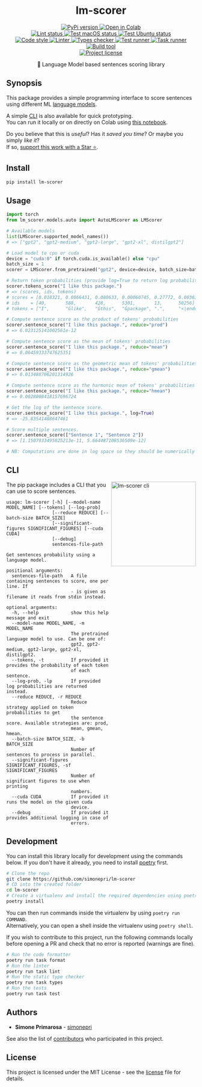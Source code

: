 <h1 align="center">
  <b>lm-scorer</b>
</h1>
<p align="center">
  <!-- PyPi -->
  <a href="https://pypi.org/project/lm-scorer">
    <img src="https://img.shields.io/pypi/v/lm-scorer.svg" alt="PyPi version" />
  </a>
  <a href="https://colab.research.google.com/github/simonepri/lm-scorer/blob/master/examples/lm_scorer.ipynb">
    <img src="https://colab.research.google.com/assets/colab-badge.svg" alt="Open in Colab" />
  </a>
  <br />
  <!-- Lint -->
  <a href="https://github.com/simonepri/lm-scorer/actions?query=workflow:lint+branch:master">
    <img src="https://github.com/simonepri/lm-scorer/workflows/lint/badge.svg?branch=master" alt="Lint status" />
  </a>
  <!-- Test - macOS -->
  <a href="https://github.com/simonepri/lm-scorer/actions?query=workflow:test-macos+branch:master">
    <img src="https://github.com/simonepri/lm-scorer/workflows/test-macos/badge.svg?branch=master" alt="Test macOS status" />
  </a>
  <!-- Test - Ubuntu -->
  <a href="https://github.com/simonepri/lm-scorer/actions?query=workflow:test-ubuntu+branch:master">
    <img src="https://github.com/simonepri/lm-scorer/workflows/test-ubuntu/badge.svg?branch=master" alt="Test Ubuntu status" />
  </a>
  <br />
  <!-- Code style -->
  <a href="https://github.com/ambv/black">
    <img src="https://img.shields.io/badge/code%20style-black-000000.svg" alt="Code style" />
  </a>
  <!-- Linter -->
  <a href="https://github.com/PyCQA/pylint">
    <img src="https://img.shields.io/badge/linter-pylint-ce963f.svg" alt="Linter" />
  </a>
  <!-- Types checker -->
  <a href="https://github.com/PyCQA/pylint">
    <img src="https://img.shields.io/badge/types%20checker-mypy-296db2.svg" alt="Types checker" />
  </a>
  <!-- Test runner -->
  <a href="https://github.com/pytest-dev/pytest">
    <img src="https://img.shields.io/badge/test%20runner-pytest-449bd6.svg" alt="Test runner" />
  </a>
  <!-- Task runner -->
  <a href="https://github.com/illBeRoy/taskipy">
    <img src="https://img.shields.io/badge/task%20runner-taskipy-abe63e.svg" alt="Task runner" />
  </a>
  <!-- Build tool -->
  <a href="https://github.com/python-poetry/poetry">
    <img src="https://img.shields.io/badge/build%20system-poetry-4e5dc8.svg" alt="Build tool" />
  </a>
  <br />
  <!-- License -->
  <a href="https://github.com/simonepri/lm-scorer/tree/master/license">
    <img src="https://img.shields.io/github/license/simonepri/lm-scorer.svg" alt="Project license" />
  </a>
</p>
<p align="center">
  📃 Language Model based sentences scoring library
</p>

## Synopsis

This package provides a simple programming interface to score sentences using different ML [language models](wiki:language-model).

A simple [CLI](#cli) is also available for quick prototyping.  
You can run it locally or on directly on Colab using [this notebook][colab:lm-scorer].

Do you believe that this is *useful*?
Has it *saved you time*?
Or maybe you simply *like it*?  
If so, [support this work with a Star ⭐️][start].

## Install

```bash
pip install lm-scorer
```

## Usage

```python
import torch
from lm_scorer.models.auto import AutoLMScorer as LMScorer

# Available models
list(LMScorer.supported_model_names())
# => ["gpt2", "gpt2-medium", "gpt2-large", "gpt2-xl", distilgpt2"]

# Load model to cpu or cuda
device = "cuda:0" if torch.cuda.is_available() else "cpu"
batch_size = 1
scorer = LMScorer.from_pretrained("gpt2", device=device, batch_size=batch_size)

# Return token probabilities (provide log=True to return log probabilities)
scorer.tokens_score("I like this package.")
# => (scores, ids, tokens)
# scores = [0.018321, 0.0066431, 0.080633, 0.00060745, 0.27772, 0.0036381]
# ids    = [40,       588,       428,      5301,       13,      50256]
# tokens = ["I",      "Ġlike",   "Ġthis",  "Ġpackage", ".",     "<|endoftext|>"]

# Compute sentence score as the product of tokens' probabilities
scorer.sentence_score("I like this package.", reduce="prod")
# => 6.023125141002561e-12

# Compute sentence score as the mean of tokens' probabilities
scorer.sentence_score("I like this package.", reduce="mean")
# => 0.06459333747625351

# Compute sentence score as the geometric mean of tokens' probabilities
scorer.sentence_score("I like this package.", reduce="gmean")
# => 0.013488706201314926

# Compute sentence score as the harmonic mean of tokens' probabilities
scorer.sentence_score("I like this package.", reduce="hmean")
# => 0.0028008418157696724

# Get the log of the sentence score.
scorer.sentence_score("I like this package.", log=True)
# => -25.83541488647461

# Score multiple sentences.
scorer.sentence_score(["Sentence 1", "Sentence 2"])
# => [1.1507933495025213e-11, 5.664487108536509e-12]

# NB: Computations are done in log space so they should be numerically stable.
```

## CLI

<img src="https://github.com/simonepri/lm-scorer/raw/master/media/cli.gif" alt="lm-scorer cli" width="225" align="right"/>

The pip package includes a CLI that you can use to score sentences.

```
usage: lm-scorer [-h] [--model-name MODEL_NAME] [--tokens] [--log-prob]
                 [--reduce REDUCE] [--batch-size BATCH_SIZE]
                 [--significant-figures SIGNIFICANT_FIGURES] [--cuda CUDA]
                 [--debug]
                 sentences-file-path

Get sentences probability using a language model.

positional arguments:
  sentences-file-path   A file containing sentences to score, one per line. If
                        - is given as filename it reads from stdin instead.

optional arguments:
  -h, --help            show this help message and exit
  --model-name MODEL_NAME, -m MODEL_NAME
                        The pretrained language model to use. Can be one of:
                        gpt2, gpt2-medium, gpt2-large, gpt2-xl, distilgpt2.
  --tokens, -t          If provided it provides the probability of each token
                        of each sentence.
  --log-prob, -lp       If provided log probabilities are returned instead.
  --reduce REDUCE, -r REDUCE
                        Reduce strategy applied on token probabilities to get
                        the sentence score. Available strategies are: prod,
                        mean, gmean, hmean.
  --batch-size BATCH_SIZE, -b BATCH_SIZE
                        Number of sentences to process in parallel.
  --significant-figures SIGNIFICANT_FIGURES, -sf SIGNIFICANT_FIGURES
                        Number of significant figures to use when printing
                        numbers.
  --cuda CUDA           If provided it runs the model on the given cuda
                        device.
  --debug               If provided it provides additional logging in case of
                        errors.
```


## Development

You can install this library locally for development using the commands below.
If you don't have it already, you need to install [poetry](https://python-poetry.org/docs/#installation) first.

```bash
# Clone the repo
git clone https://github.com/simonepri/lm-scorer
# CD into the created folder
cd lm-scorer
# Create a virtualenv and install the required dependencies using poetry
poetry install
```

You can then run commands inside the virtualenv by using `poetry run COMMAND`.  
Alternatively, you can open a shell inside the virtualenv using `poetry shell`.


If you wish to contribute to this project, run the following commands locally before opening a PR and check that no error is reported (warnings are fine).

```bash
# Run the code formatter
poetry run task format
# Run the linter
poetry run task lint
# Run the static type checker
poetry run task types
# Run the tests
poetry run task test
```


## Authors

- **Simone Primarosa** - [simonepri][github:simonepri]

See also the list of [contributors][contributors] who participated in this project.


## License

This project is licensed under the MIT License - see the [license][license] file for details.



<!-- Links -->

[start]: https://github.com/simonepri/lm-scorer#start-of-content
[license]: https://github.com/simonepri/lm-scorer/tree/master/license
[contributors]: https://github.com/simonepri/lm-scorer/contributors

[colab:lm-scorer]: https://colab.research.google.com/github/simonepri/lm-scorer/blob/master/examples/lm_scorer.ipynb

[wiki:language-model]: https://en.wikipedia.org/wiki/Language_model

[github:simonepri]: https://github.com/simonepri
